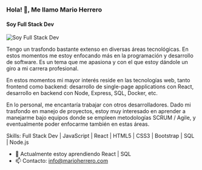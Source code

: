 ### Hola!  👋, Me llamo Mario Herrero

#### Soy Full Stack Dev

![Soy Full Stack Dev](https://c.tenor.com/cBmz8RTK_JsAAAAC/typing-anime.gif)

Tengo un trasfondo bastante extenso en diversas áreas tecnológicas. En estos momentos me estoy enfocando más en la programación y desarrollo de software. Es un tema que me apasiona y con el que estoy dándole un giro a mi carrera profesional.

En estos momentos mi mayor interés reside en las tecnologías web, tanto frontend como backend: desarrollo de single-page applications con React, desarrollo en backend con Node, Express, SQL, Docker, etc.

En lo personal, me encantaría trabajar con otros desarrolladores. Dado mi trasfondo en manejo de proyectos, estoy muy interesado en aprender a manejarme bajo equipos donde se empleen metodologías SCRUM / Agile, y eventualmente poder enfocarme también en estas áreas.

Skills: Full Stack Dev | JavaScript | React | HTML5 | CSS3 | Bootstrap | SQL | Node.js

- 🌱 Actualmente estoy aprendiendo React | SQL
- 📫 Contacto: info@marioherrero.com

